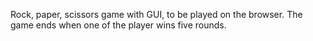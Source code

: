 Rock, paper, scissors game with GUI, to be played on the browser.
The game ends when one of the player wins five rounds.
